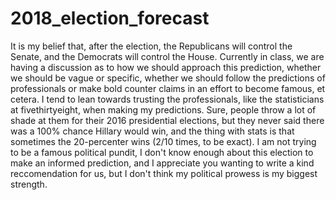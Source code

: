# 2018_election_forecast

It is my belief that, after the election, the Republicans will control the Senate, and the Democrats will control the House. Currently in class, we are having a discussion as to how we should approach this prediction, whether we should be vague or specific, whether we should follow the predictions of professionals or make bold counter claims in an effort to become famous, et cetera. I tend to lean towards trusting the professionals, like the statisticians at fivethirtyeight, when making my predictions. Sure, people throw a lot of shade at them for their 2016 presidential elections, but they never said there was a 100% chance Hillary would win, and the thing with stats is that sometimes the 20-percenter wins (2/10 times, to be exact). I am not trying to be a famous political pundit, I don't know enough about this election to make an informed prediction, and I appreciate you wanting to write a kind reccomendation for us, but I don't think my political prowess is my biggest strength.
